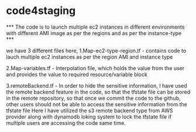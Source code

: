 # code4staging
*** The code is to launch multiple ec2 instances in different environments with different AMI image as per the regions and as per the instance-type ***

we have 3 different files here,
1.Map-ec2-type-region.tf  - 
contains code to lauch multiple ec2 instances as per the region AMI and instance type

2.Map-variables.tf - 
Interpolation file, which holds the value from the user and provides the value to required resource/variable block

3.remoteBackend.tf - 
In order to hide the sensitive information, I have used the remote backend feature in the code, so that the tfstate file can be stored in
the remote repository, so that once we commit the code to the github, other users should not be able to access the sensitive information from
the tfstate file
Here I have utilized the s3 remote backend type from AWS provider along with dynamodb loking system to lock the tfstate file if multiple
users are accessing the code same time.


